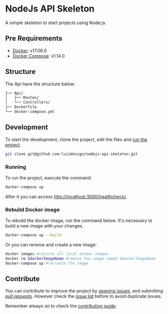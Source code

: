 # NodeJs API Skeleton
A simple skeleton to start projects using Node.js.

## Pre Requirements
- [Docker](https://www.docker.com): v17.06.0
- [Docker Compose](https://docs.docker.com/compose/): v1.14.0

## Structure
The Api have the structure below:
```md
├── Api/
│   ├── Routes/
│   └── Controllers/
├── Dockerfile
└── docker-compose.yml
```

## Development
To start the development, clone the project, edit the files and [run the project](#running).
```sh
git clone git@github.com:luizdesign/nodejs-api-skeleton.git
```

### Running
To run the project, execute the command:
```sh
docker-compose up
```

After it you can access [http://localhost:3000/healthcheck/](http://localhost:3000/healthcheck/).

### Rebuild Docker image
To rebuild the docker image, run the command below. It's necessary to build a new image with your changes.
```sh
docker-compose up --build
```

Or you can remove and create a new image:
```sh
docker images #returns all local docker images
docker rm $dockerImageName #remove the image named $dockerImageName
docker-compose up #recreate the image
```

## Contribute
You can contribute to improve the project by [opening issues](https://github.com/luizdesign/nodejs-api-skeleton/issues/new), and submitting [pull requests](https://github.com/luizdesign/nodejs-api-skeleton/pulls). However check the [issue list](https://github.com/luizdesign/nodejs-api-skeleton/issues) before to avoid duplicate issues.

Remember always on to check the [contribution guide](https://github.com/luizdesign/nodejs-api-skeleton/blob/master/CONTRIBUTING.md).

